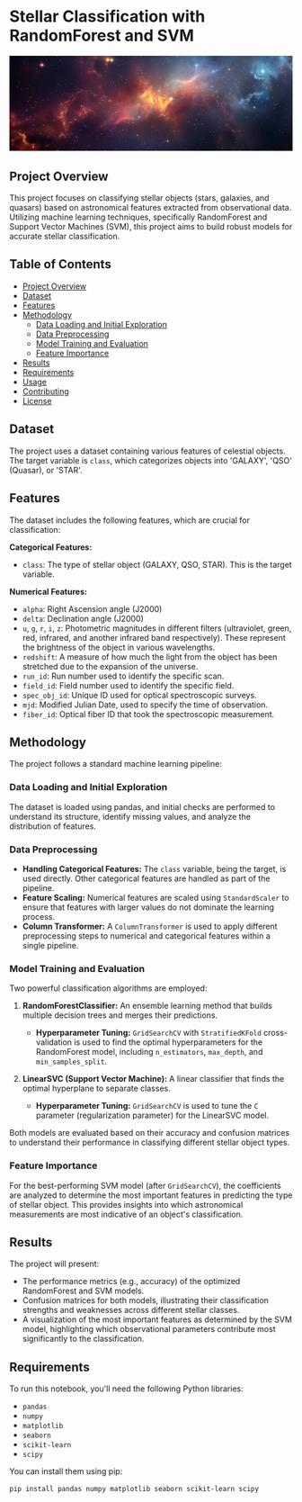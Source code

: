 # Stellar Classification with RandomForest and SVM
![Space Image](imgs/space.jpg)
## Project Overview

This project focuses on classifying stellar objects (stars, galaxies, and quasars) based on astronomical features extracted from observational data. Utilizing machine learning techniques, specifically RandomForest and Support Vector Machines (SVM), this project aims to build robust models for accurate stellar classification.

## Table of Contents

- [Project Overview](#project-overview)
- [Dataset](#dataset)
- [Features](#features)
- [Methodology](#methodology)
  - [Data Loading and Initial Exploration](#data-loading-and-initial-exploration)
  - [Data Preprocessing](#data-preprocessing)
  - [Model Training and Evaluation](#model-training-and-evaluation)
  - [Feature Importance](#feature-importance)
- [Results](#results)
- [Requirements](#requirements)
- [Usage](#usage)
- [Contributing](#contributing)
- [License](#license)

## Dataset

The project uses a dataset containing various features of celestial objects. The target variable is `class`, which categorizes objects into 'GALAXY', 'QSO' (Quasar), or 'STAR'.

## Features

The dataset includes the following features, which are crucial for classification:

**Categorical Features:**
* `class`: The type of stellar object (GALAXY, QSO, STAR). This is the target variable.

**Numerical Features:**
* `alpha`: Right Ascension angle (J2000)
* `delta`: Declination angle (J2000)
* `u`, `g`, `r`, `i`, `z`: Photometric magnitudes in different filters (ultraviolet, green, red, infrared, and another infrared band respectively). These represent the brightness of the object in various wavelengths.
* `redshift`: A measure of how much the light from the object has been stretched due to the expansion of the universe.
* `run_id`: Run number used to identify the specific scan.
* `field_id`: Field number used to identify the specific field.
* `spec_obj_id`: Unique ID used for optical spectroscopic surveys.
* `mjd`: Modified Julian Date, used to specify the time of observation.
* `fiber_id`: Optical fiber ID that took the spectroscopic measurement.

## Methodology

The project follows a standard machine learning pipeline:

### Data Loading and Initial Exploration

The dataset is loaded using pandas, and initial checks are performed to understand its structure, identify missing values, and analyze the distribution of features.

### Data Preprocessing

* **Handling Categorical Features:** The `class` variable, being the target, is used directly. Other categorical features are handled as part of the pipeline.
* **Feature Scaling:** Numerical features are scaled using `StandardScaler` to ensure that features with larger values do not dominate the learning process.
* **Column Transformer:** A `ColumnTransformer` is used to apply different preprocessing steps to numerical and categorical features within a single pipeline.

### Model Training and Evaluation

Two powerful classification algorithms are employed:

1.  **RandomForestClassifier:** An ensemble learning method that builds multiple decision trees and merges their predictions.
    * **Hyperparameter Tuning:** `GridSearchCV` with `StratifiedKFold` cross-validation is used to find the optimal hyperparameters for the RandomForest model, including `n_estimators`, `max_depth`, and `min_samples_split`.

2.  **LinearSVC (Support Vector Machine):** A linear classifier that finds the optimal hyperplane to separate classes.
    * **Hyperparameter Tuning:** `GridSearchCV` is used to tune the `C` parameter (regularization parameter) for the LinearSVC model.

Both models are evaluated based on their accuracy and confusion matrices to understand their performance in classifying different stellar object types.

### Feature Importance

For the best-performing SVM model (after `GridSearchCV`), the coefficients are analyzed to determine the most important features in predicting the type of stellar object. This provides insights into which astronomical measurements are most indicative of an object's classification.

## Results

The project will present:

* The performance metrics (e.g., accuracy) of the optimized RandomForest and SVM models.
* Confusion matrices for both models, illustrating their classification strengths and weaknesses across different stellar classes.
* A visualization of the most important features as determined by the SVM model, highlighting which observational parameters contribute most significantly to the classification.

## Requirements

To run this notebook, you'll need the following Python libraries:

* `pandas`
* `numpy`
* `matplotlib`
* `seaborn`
* `scikit-learn`
* `scipy`

You can install them using pip:

```bash
pip install pandas numpy matplotlib seaborn scikit-learn scipy
